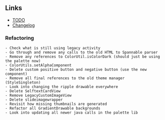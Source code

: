 ## Links

- [TODO](https://todo.syncforreddit.com)
- [Changelog](https://todo.syncforreddit.com/Changelog)

### Refactoring
	- Check what is still using legacy activity
	- Go through and remove any calls to the old HTML to Spannable parser
	- Remove any references to ColorUtil.isColorDark (should just be using the palette now)
	- ColorUtils.setAlphaComponent
	- Delete custom positive button and negative button (use the new component)
	- Remove all final references to the old theme manager (StyleSingleton)
	- Look into changing the ripple drawable everywhere
	- Delete SelftextCardView
	- Remove LegacyCustomImageView
	- Delete slideimagewrapper
	- Revisit how missing thumbnails are generated
	- Refactor all GradientDrawable backgrounds
	- Look into updating all newer java calls in the palette lib